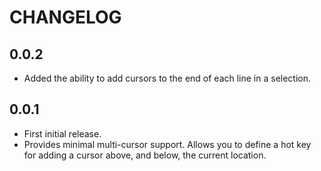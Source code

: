 # CHANGELOG

## 0.0.2

- Added the ability to add cursors to the end of each line in a selection.

## 0.0.1

- First initial release.
- Provides minimal multi-cursor support. Allows you to define a hot key for adding a cursor above, and below, the current location.
